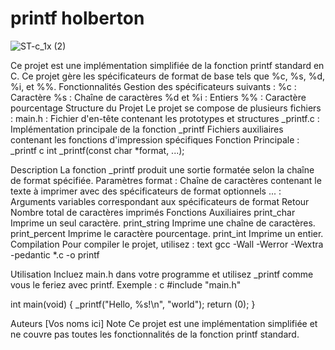 # printf holberton
![ST-c_1x (2)](https://github.com/user-attachments/assets/a80f0aa5-ad1a-4fbc-ae7c-7e54aa2c176b)

Ce projet est une implémentation simplifiée de la fonction printf standard en C. Ce projet gère les spécificateurs de format de base tels que %c, %s, %d, %i, et %%.
Fonctionnalités
Gestion des spécificateurs suivants :
%c : Caractère
%s : Chaîne de caractères
%d et %i : Entiers
%% : Caractère pourcentage
Structure du Projet
Le projet se compose de plusieurs fichiers :
main.h : Fichier d'en-tête contenant les prototypes et structures
_printf.c : Implémentation principale de la fonction _printf
Fichiers auxiliaires contenant les fonctions d'impression spécifiques
Fonction Principale : _printf
c
int _printf(const char *format, ...);

Description
La fonction _printf produit une sortie formatée selon la chaîne de format spécifiée.
Paramètres
format : Chaîne de caractères contenant le texte à imprimer avec des spécificateurs de format optionnels
... : Arguments variables correspondant aux spécificateurs de format
Retour
Nombre total de caractères imprimés
Fonctions Auxiliaires
print_char
Imprime un seul caractère.
print_string
Imprime une chaîne de caractères.
print_percent
Imprime le caractère pourcentage.
print_int
Imprime un entier.
Compilation
Pour compiler le projet, utilisez :
text
gcc -Wall -Werror -Wextra -pedantic *.c -o printf

Utilisation
Incluez main.h dans votre programme et utilisez _printf comme vous le feriez avec printf.
Exemple :
c
#include "main.h"

int main(void)
{
    _printf("Hello, %s!\n", "world");
    return (0);
}

Auteurs
[Vos noms ici]
Note
Ce projet est une implémentation simplifiée et ne couvre pas toutes les fonctionnalités de la fonction printf standard.
